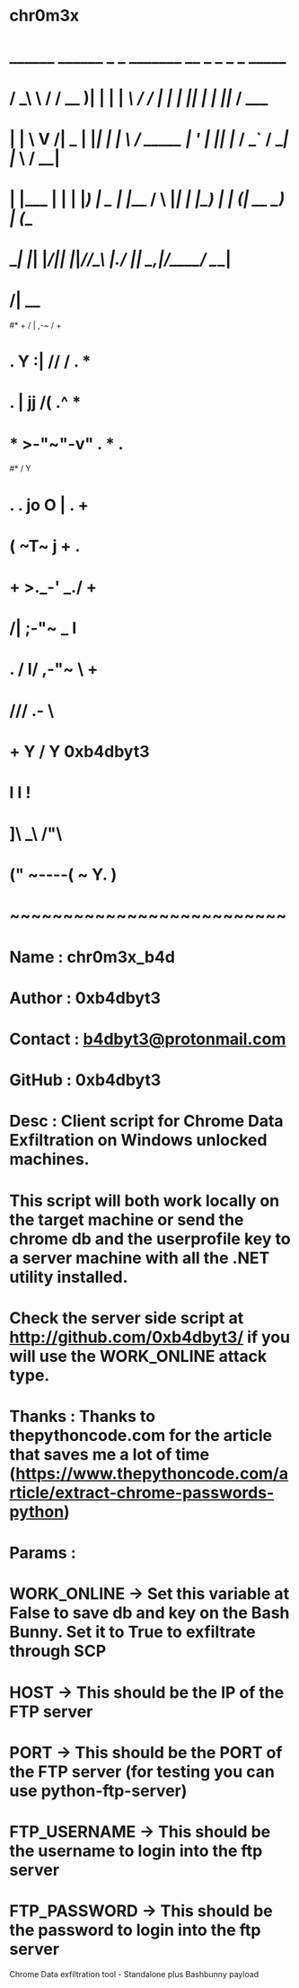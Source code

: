 # chr0m3x
#   ______   ______  _   _ _______  __          _     _  _       _     _____      
#  / ___\ \ / / __ )| | | | ____\ \/ /         | |__ | || |   __| |___|___ /  ___ 
# | |    \ V /|  _ \| |_| |  _|  \  /   _____  | '_ \| || |_ / _` / __| |_ \ / __|
# | |___  | | | |_) |  _  | |___ /  \  |_____| | |_) |__   _| (_| \__ \___) | (__ 
#  \____| |_| |____/|_| |_|_____/_/\_\         |_.__/   |_|  \__,_|___/____/ \___|
#
#                      /|      __
#*             +      / |   ,-~ /             +
#     .              Y :|  //  /                .         *
#         .          | jj /( .^     *
#               *    >-"~"-v"              .        *        .
#*                  /       Y
#   .     .        jo  O    |     .            +
#                 ( ~T~     j                     +     .
#      +           >._-' _./         +
#               /| ;-"~ _  l
#  .           / l/ ,-"~    \     +
#              \//\/      .- \
#       +       Y        /    Y         0xb4dbyt3
#               l       I     !
#               ]\      _\    /"\
#              (" ~----( ~   Y.  )
#          ~~~~~~~~~~~~~~~~~~~~~~~~~~
#            
#
# Name      :   chr0m3x_b4d                                                                 
# Author    :   0xb4dbyt3
# Contact   :   b4dbyt3@protonmail.com
# GitHub    :   0xb4dbyt3
# Desc      :   Client script for Chrome Data Exfiltration on Windows unlocked machines.
#               This script will both work locally on the target machine or send the chrome db and the userprofile key to a server machine with all the .NET utility installed.
#               Check the server side script at http://github.com/0xb4dbyt3/<ADD NEW URL> if you will use the WORK_ONLINE attack type.
#
# Thanks    :   Thanks to thepythoncode.com for the article that saves me a lot of time (https://www.thepythoncode.com/article/extract-chrome-passwords-python)
#
# Params    :   
#   WORK_ONLINE     -> Set this variable at False to save db and key on the Bash Bunny. Set it to True to exfiltrate through SCP
#   HOST            -> This should be the IP of the FTP server
#   PORT            -> This should be the PORT of the FTP server (for testing you can use python-ftp-server)
#   FTP_USERNAME    -> This should be the username to login into the ftp server
#   FTP_PASSWORD    -> This should be the password to login into the ftp server
Chrome Data exfiltration tool - Standalone plus Bashbunny payload
